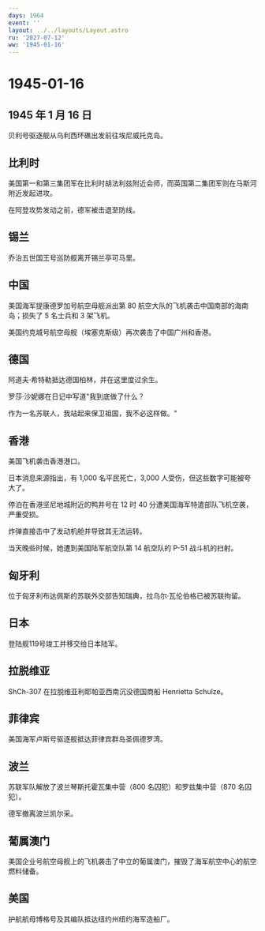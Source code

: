 ```yaml
---
days: 1964
event: ''
layout: ../../layouts/Layout.astro
ru: '2027-07-12'
ww: '1945-01-16'
---
```


# 1945-01-16

## 1945 年 1 月 16 日

贝利号驱逐舰从乌利西环礁出发前往埃尼威托克岛。

## 比利时

美国第一和第三集团军在比利时胡法利兹附近会师，而英国第二集团军则在马斯河附近发起进攻。

在阿登攻势发动之前，德军被击退至防线。

## 锡兰

乔治五世国王号巡防舰离开锡兰亭可马里。

## 中国

美国海军提康德罗加号航空母舰派出第 80
航空大队的飞机袭击中国南部的海南岛；损失了 5 名士兵和 3 架飞机。

美国约克城号航空母舰（埃塞克斯级）再次袭击了中国广州和香港。

## 德国

阿道夫·希特勒抵达德国柏林，并在这里度过余生。

罗莎·沙妮娜在日记中写道"我到底做了什么？

作为一名苏联人，我站起来保卫祖国，我不必这样做。"

## 香港

美国飞机袭击香港港口。

日本消息来源指出，有 1,000 名平民死亡，3,000
人受伤，但这些数字可能被夸大了。

停泊在香港坚尼地城附近的鸭井号在 12 时 40
分遭美国海军特遣部队飞机空袭，严重受损。

炸弹直接击中了发动机舱并导致其无法运转。

当天晚些时候，她遭到美国陆军航空队第 14 航空队的 P-51 战斗机的扫射。

## 匈牙利

位于匈牙利布达佩斯的苏联外交部告知瑞典，拉乌尔·瓦伦伯格已被苏联拘留。

## 日本

登陆舰119号竣工并移交给日本陆军。

## 拉脱维亚

ShCh-307 在拉脱维亚利耶帕亚西南沉没德国商船 Henrietta Schulze。

## 菲律宾

美国海军卢斯号驱逐舰抵达菲律宾群岛圣佩德罗湾。

## 波兰

苏联军队解放了波兰琴斯托霍瓦集中营（800 名囚犯）和罗兹集中营（870
名囚犯）。

德军撤离波兰凯尔采。

## 葡属澳门

美国企业号航空母舰上的飞机袭击了中立的葡属澳门，摧毁了海军航空中心的航空燃料储备。

## 美国

护航航母博格号及其编队抵达纽约州纽约海军造船厂。
